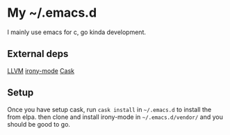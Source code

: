 My ~/.emacs.d
=====

I mainly use emacs for c, go kinda development.

External deps
-------------
[LLVM](http://clang.llvm.org/)
[irony-mode](https://github.com/Sarcasm/irony-mode)
[Cask](http://cask.github.io) 

Setup
------------
Once you have setup cask, run `cask install` in `~/.emacs.d` to install the from elpa.
then clone and install irony-mode in `~/.emacs.d/vendor/` and you should be good to go.
